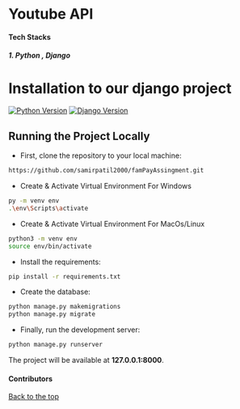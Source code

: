 # Youtube API



#### Tech Stacks
##### 1. Python , Django

# Installation to our django project

[![Python Version](https://img.shields.io/badge/python-3.8-brightgreen.svg)](https://python.org)
[![Django Version](https://img.shields.io/badge/django-3.2-brightgreen.svg)](https://djangoproject.com)



## Running the Project Locally

* First, clone the repository to your local machine:

```bash
https://github.com/samirpatil2000/famPayAssingment.git
```
* Create & Activate Virtual Environment For Windows

```bash
py -m venv env
.\env\Scripts\activate
```

* Create & Activate Virtual Environment For MacOs/Linux

```bash
python3 -m venv env
source env/bin/activate
```


* Install the requirements:

```bash
pip install -r requirements.txt
```


* Create the database:

```bash
python manage.py makemigrations
python manage.py migrate
```

* Finally, run the development server:

```bash
python manage.py runserver
```

The project will be available at **127.0.0.1:8000**.




#### Contributors





[Back to the top](#HackathonProject)



